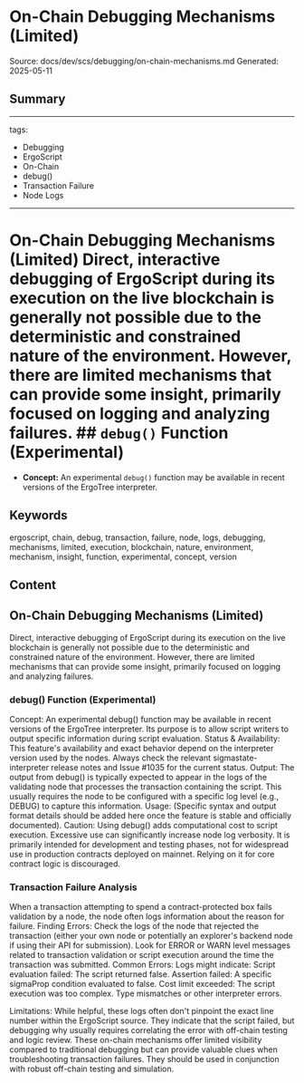 # On-Chain Debugging Mechanisms (Limited)
Source: docs/dev/scs/debugging/on-chain-mechanisms.md
Generated: 2025-05-11

## Summary
---
tags:
  - Debugging
  - ErgoScript
  - On-Chain
  - debug()
  - Transaction Failure
  - Node Logs
---

# On-Chain Debugging Mechanisms (Limited) Direct, interactive debugging of ErgoScript during its execution on the live blockchain is generally not possible due to the deterministic and constrained nature of the environment. However, there are limited mechanisms that can provide some insight, primarily focused on logging and analyzing failures. ## `debug()` Function (Experimental)

*   **Concept:** An experimental `debug()` function may be available in recent versions of the ErgoTree interpreter.

## Keywords
ergoscript, chain, debug, transaction, failure, node, logs, debugging, mechanisms, limited, execution, blockchain, nature, environment, mechanism, insight, function, experimental, concept, version

## Content
## On-Chain Debugging Mechanisms (Limited)
Direct, interactive debugging of ErgoScript during its execution on the live blockchain is generally not possible due to the deterministic and constrained nature of the environment. However, there are limited mechanisms that can provide some insight, primarily focused on logging and analyzing failures.

### debug() Function (Experimental)
Concept: An experimental debug() function may be available in recent versions of the ErgoTree interpreter. Its purpose is to allow script writers to output specific information during script evaluation.
Status & Availability: This feature's availability and exact behavior depend on the interpreter version used by the nodes. Always check the relevant sigmastate-interpreter release notes and Issue #1035 for the current status.
Output: The output from debug() is typically expected to appear in the logs of the validating node that processes the transaction containing the script. This usually requires the node to be configured with a specific log level (e.g., DEBUG) to capture this information.
Usage: (Specific syntax and output format details should be added here once the feature is stable and officially documented).
Caution:
Using debug() adds computational cost to script execution.
Excessive use can significantly increase node log verbosity.
It is primarily intended for development and testing phases, not for widespread use in production contracts deployed on mainnet. Relying on it for core contract logic is discouraged.

### Transaction Failure Analysis
When a transaction attempting to spend a contract-protected box fails validation by a node, the node often logs information about the reason for failure.
Finding Errors: Check the logs of the node that rejected the transaction (either your own node or potentially an explorer's backend node if using their API for submission). Look for ERROR or WARN level messages related to transaction validation or script execution around the time the transaction was submitted.
Common Errors: Logs might indicate:
Script evaluation failed: The script returned false.
Assertion failed: A specific sigmaProp condition evaluated to false.
Cost limit exceeded: The script execution was too complex.
Type mismatches or other interpreter errors.


Limitations: While helpful, these logs often don't pinpoint the exact line number within the ErgoScript source. They indicate that the script failed, but debugging why usually requires correlating the error with off-chain testing and logic review.
These on-chain mechanisms offer limited visibility compared to traditional debugging but can provide valuable clues when troubleshooting transaction failures. They should be used in conjunction with robust off-chain testing and simulation.
